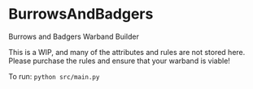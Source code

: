 # BurrowsAndBadgers
Burrows and Badgers Warband Builder

This is a WIP, and many of the attributes and rules are not stored here. Please purchase the rules and ensure that your 
warband is viable!

To run:
`python src/main.py`